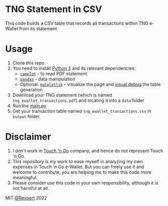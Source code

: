 # TNG Statement in CSV
This code builds a CSV table that records all transactions within TNG e-Wallet from its statement.

# Usage
1. Clone this repo.
2. You need to install [Python 3](https://www.python.org/) and its relevant dependencies:
    - [`camelot`](https://camelot-py.readthedocs.io/en/master/) - to read PDF statement
    - [`pandas`](https://pandas.pydata.org/docs/index.html) - data manipulation
    - Optional: [`matplotlib`](https://matplotlib.org/) - visualize the page and [visual debug](https://camelot-py.readthedocs.io/en/master/user/advanced.html#visual-debugging) the table generation
3. Download your TNG statement (which is named `tng_ewallet_transactions.pdf`) and locating it into a `data` folder
4. Run the [main.py](main.py)
5. Get your transaction table named `tng_ewallet_transactions.csv` in `output` folder.

# Disclaimer
1. I don't work in [Touch 'n Go](https://www.touchngo.com.my/) company, and hence do not represent Touch 'n Go.
2. This repository is my work to ease myself in analyzing my own expenses in Touch 'n Go e-Wallet. But you can freely use it and welcome to contribute, you are helping me to make this code more meaningful.
3. Please consider use this code in your own responsibility, although it is not harmful at all.

MIT [@Rexpert](https://github.com/Rexpert) 2022
